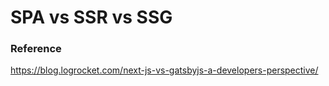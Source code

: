 # SPA vs SSR vs SSG


### Reference
https://blog.logrocket.com/next-js-vs-gatsbyjs-a-developers-perspective/